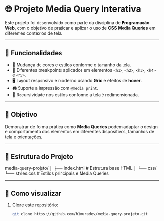 # 🌐 Projeto Media Query Interativa

Este projeto foi desenvolvido como parte da disciplina de **Programação Web**, com o objetivo de praticar e aplicar o uso de **CSS Media Queries** em diferentes contextos de tela.

---

## 🚀 Funcionalidades

- 🎨 Mudança de cores e estilos conforme o tamanho da tela.  
- 📱 Diferentes breakpoints aplicados em elementos `<h1>`, `<h2>`, `<h3>`, `<h4>` e `<h5>`.  
- 🖥️ Layout responsivo e moderno usando **Grid** e efeitos de **hover**.  
- 🖨️ Suporte a impressão com `@media print`.  
- 🔄 Recursividade nos estilos conforme a tela é redimensionada.

---

## 🎯 Objetivo

Demonstrar de forma prática como **Media Queries** podem adaptar o design e comportamento dos elementos em diferentes dispositivos, tamanhos de tela e orientações.

---

## 📂 Estrutura do Projeto

media-query-projeto/
│
├── index.html # Estrutura base HTML
│
└── css/
└── styles.css # Estilos principais e Media Queries


---

## 🔗 Como visualizar

1. Clone este repositório:
   ```bash
   git clone https://github.com/h1muradev/media-query-projeto.git
